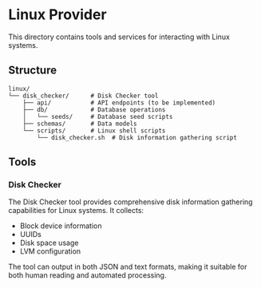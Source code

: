 # Linux Provider

This directory contains tools and services for interacting with Linux systems.

## Structure

```tree
linux/
└── disk_checker/      # Disk Checker tool
    ├── api/           # API endpoints (to be implemented)
    ├── db/            # Database operations
    │   └── seeds/     # Database seed scripts
    ├── schemas/       # Data models
    └── scripts/       # Linux shell scripts
        └── disk_checker.sh  # Disk information gathering script
```

## Tools

### Disk Checker

The Disk Checker tool provides comprehensive disk information gathering capabilities for Linux systems. It collects:

- Block device information
- UUIDs
- Disk space usage
- LVM configuration

The tool can output in both JSON and text formats, making it suitable for both human reading and automated processing.
